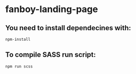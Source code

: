 # fanboy-landing-page

## You need to install dependecines with: 
`npm-install`
## To compile SASS run script: 
`npm run scss`

